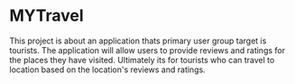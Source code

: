 # MYTravel

This project is about an application thats primary user group target is tourists. The application will allow users to provide reviews and ratings for the places
they have visited. Ultimately its for tourists who can travel to location based on the location's reviews and ratings.
